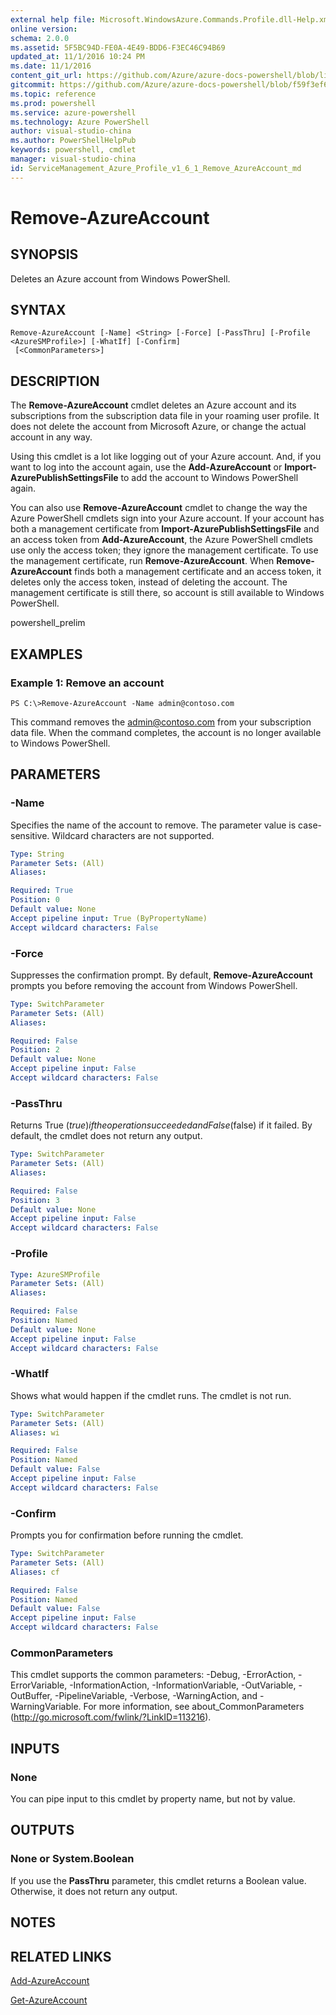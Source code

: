 ```yaml
---
external help file: Microsoft.WindowsAzure.Commands.Profile.dll-Help.xml
online version: 
schema: 2.0.0
ms.assetid: 5F5BC94D-FE0A-4E49-BDD6-F3EC46C94B69
updated_at: 11/1/2016 10:24 PM
ms.date: 11/1/2016
content_git_url: https://github.com/Azure/azure-docs-powershell/blob/live/azureps-cmdlets-docs/ServiceManagement/Azure.Profile/v1.6.1/Remove-AzureAccount.md
gitcommit: https://github.com/Azure/azure-docs-powershell/blob/f59f3ef60bc592383812213e69fd77ba950759ed/azureps-cmdlets-docs/ServiceManagement/Azure.Profile/v1.6.1/Remove-AzureAccount.md
ms.topic: reference
ms.prod: powershell
ms.service: azure-powershell
ms.technology: Azure PowerShell
author: visual-studio-china
ms.author: PowerShellHelpPub
keywords: powershell, cmdlet
manager: visual-studio-china
id: ServiceManagement_Azure_Profile_v1_6_1_Remove_AzureAccount_md
---
```


# Remove-AzureAccount

## SYNOPSIS
Deletes an Azure account from Windows PowerShell.

## SYNTAX

```
Remove-AzureAccount [-Name] <String> [-Force] [-PassThru] [-Profile <AzureSMProfile>] [-WhatIf] [-Confirm]
 [<CommonParameters>]
```

## DESCRIPTION
The **Remove-AzureAccount** cmdlet deletes an Azure account and its subscriptions from the subscription data file in your roaming user profile.
It does not delete the account from Microsoft Azure, or change the actual account in any way.

Using this cmdlet is a lot like logging out of your Azure account.
And, if you want to log into the account again, use the **Add-AzureAccount** or **Import-AzurePublishSettingsFile** to add the account to Windows PowerShell again.

You can also use **Remove-AzureAccount** cmdlet to change the way the Azure PowerShell cmdlets sign into your Azure account.
If your account has both a management certificate from **Import-AzurePublishSettingsFile** and an access token from **Add-AzureAccount**, the Azure PowerShell cmdlets use only the access token; they ignore the management certificate.
To use the management certificate, run **Remove-AzureAccount**.
When **Remove-AzureAccount** finds both a management certificate and an access token, it deletes only the access token, instead of deleting the account.
The management certificate is still there, so account is still available to Windows PowerShell.

powershell_prelim

## EXAMPLES

### Example 1: Remove an account
```
PS C:\>Remove-AzureAccount -Name admin@contoso.com
```

This command removes the admin@contoso.com from your subscription data file.
When the command completes, the account is no longer available to Windows PowerShell.

## PARAMETERS

### -Name
Specifies the name of the account to remove.
The parameter value is case-sensitive.
Wildcard characters are not supported.

```yaml
Type: String
Parameter Sets: (All)
Aliases: 

Required: True
Position: 0
Default value: None
Accept pipeline input: True (ByPropertyName)
Accept wildcard characters: False
```

### -Force
Suppresses the confirmation prompt.
By default, **Remove-AzureAccount** prompts you before removing the account from Windows PowerShell.

```yaml
Type: SwitchParameter
Parameter Sets: (All)
Aliases: 

Required: False
Position: 2
Default value: None
Accept pipeline input: False
Accept wildcard characters: False
```

### -PassThru
Returns True ($true) if the operation succeeded and False ($false) if it failed.
By default, the cmdlet does not return any output.

```yaml
Type: SwitchParameter
Parameter Sets: (All)
Aliases: 

Required: False
Position: 3
Default value: None
Accept pipeline input: False
Accept wildcard characters: False
```

### -Profile

```yaml
Type: AzureSMProfile
Parameter Sets: (All)
Aliases: 

Required: False
Position: Named
Default value: None
Accept pipeline input: False
Accept wildcard characters: False
```

### -WhatIf
Shows what would happen if the cmdlet runs.
The cmdlet is not run.

```yaml
Type: SwitchParameter
Parameter Sets: (All)
Aliases: wi

Required: False
Position: Named
Default value: False
Accept pipeline input: False
Accept wildcard characters: False
```

### -Confirm
Prompts you for confirmation before running the cmdlet.

```yaml
Type: SwitchParameter
Parameter Sets: (All)
Aliases: cf

Required: False
Position: Named
Default value: False
Accept pipeline input: False
Accept wildcard characters: False
```

### CommonParameters
This cmdlet supports the common parameters: -Debug, -ErrorAction, -ErrorVariable, -InformationAction, -InformationVariable, -OutVariable, -OutBuffer, -PipelineVariable, -Verbose, -WarningAction, and -WarningVariable. For more information, see about_CommonParameters (http://go.microsoft.com/fwlink/?LinkID=113216).

## INPUTS

### None
You can pipe input to this cmdlet by property name, but not by value.

## OUTPUTS

### None or System.Boolean
If you use the **PassThru** parameter, this cmdlet returns a Boolean value.
Otherwise, it does not return any output.

## NOTES

## RELATED LINKS

[Add-AzureAccount](xref:ServiceManagement/Azure.Profile/v1.6.1/Add-AzureAccount.md)

[Get-AzureAccount](xref:ServiceManagement/Azure.Profile/v1.6.1/Get-AzureAccount.md)


